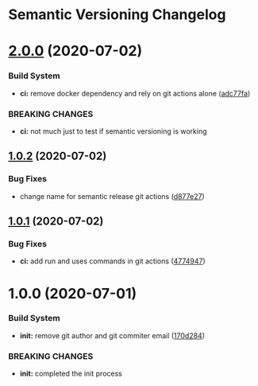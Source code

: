# Semantic Versioning Changelog

# [2.0.0](https://github.com/kaychess/p2/compare/v1.0.2...v2.0.0) (2020-07-02)


### Build System

* **ci:** remove docker dependency and rely on git actions alone ([adc77fa](https://github.com/kaychess/p2/commit/adc77fadebe893f02809583af2ad7856a13b2a28))


### BREAKING CHANGES

* **ci:** not much just to test if semantic versioning is working

## [1.0.2](https://github.com/kaychess/p2/compare/v1.0.1...v1.0.2) (2020-07-02)


### Bug Fixes

* change name for semantic release git actions ([d877e27](https://github.com/kaychess/p2/commit/d877e2753ba581f884d3bd35d75c1f7c10fa815f))

## [1.0.1](https://github.com/kaychess/p2/compare/v1.0.0...v1.0.1) (2020-07-02)


### Bug Fixes

* **ci:** add run and uses commands in git actions ([4774947](https://github.com/kaychess/p2/commit/47749474ff6977af00d88f77361c0c9d34c1f889))

# 1.0.0 (2020-07-01)


### Build System

* **init:** remove git author and git commiter email ([170d284](https://github.com/kaychess/p2/commit/170d284b76051d2f37d2ac7c9ba8e5aee80dc6c7))


### BREAKING CHANGES

* **init:** completed the init process
